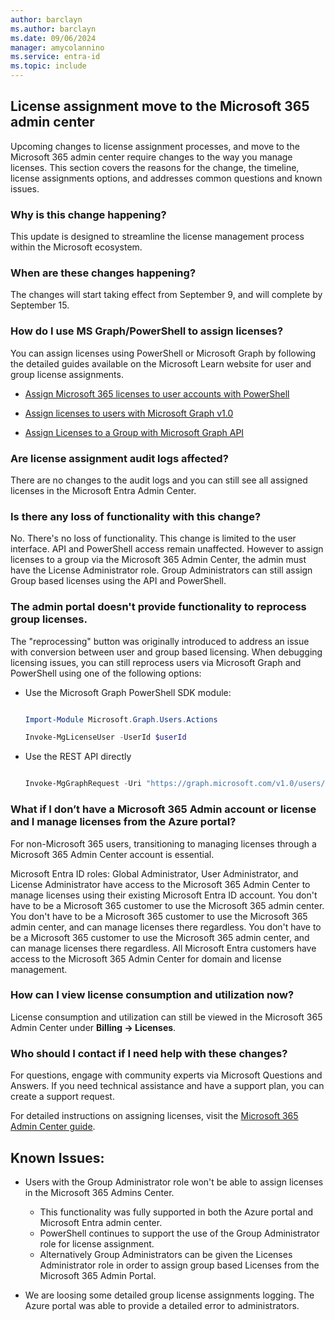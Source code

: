 ```yaml
---
author: barclayn
ms.author: barclayn
ms.date: 09/06/2024
manager: amycolannino
ms.service: entra-id
ms.topic: include
---
```




## License assignment move to the Microsoft 365 admin center

Upcoming changes to license assignment processes, and move to the Microsoft 365 admin center require changes to the way you manage licenses. This section covers the reasons for the change, the timeline, license assignments options, and addresses common questions and known issues.

### Why is this change happening?  

This update is designed to streamline the license management process within the Microsoft ecosystem.  

### When are these changes happening? 

The changes will start taking effect from September 9, and will complete by  September 15.

### How do I use MS Graph/PowerShell to assign licenses? 

You can assign licenses using PowerShell or Microsoft Graph by following the detailed guides available on the Microsoft Learn website for user and group license assignments.

- [Assign Microsoft 365 licenses to user accounts with PowerShell](/microsoft-365/enterprise/assign-licenses-to-user-accounts-with-microsoft-365-powershell?view=o365-worldwide&preserve-view=true) 

- [Assign licenses to users with Microsoft Graph v1.0](/graph/api/user-assignlicense?view=graph-rest-1.0&tabs=http&preserve-view=true)

- [Assign Licenses to a Group with Microsoft Graph API](/graph/api/group-assignlicense?view=graph-rest-1.0&tabs=http&preserve-view=true)

### Are license assignment audit logs affected? 

There are no changes to the audit logs and you can still see all assigned licenses in the Microsoft Entra Admin Center. 

### Is there any loss of functionality with this change?  

No. There's no loss of functionality. This change is limited to the user interface. API and PowerShell access remain unaffected. However to assign licenses to a group via the Microsoft 365 Admin Center, the admin must have the License Administrator role. Group Administrators can still assign Group based licenses using the API and PowerShell.

### The admin portal doesn't provide functionality to reprocess group licenses.

The "reprocessing" button was originally introduced to address an issue with conversion between user and group based licensing. When debugging licensing issues, you can still reprocess users via Microsoft Graph and PowerShell using one of the following options:

- Use the Microsoft Graph PowerShell SDK module:

    ```powershell
    
    Import-Module Microsoft.Graph.Users.Actions 
    
    Invoke-MgLicenseUser -UserId $userId 
    ```

- Use the REST API directly

    ```powershell
    
    Invoke-MgGraphRequest -Uri "https://graph.microsoft.com/v1.0/users/$userid/reprocessLicense 
    ```

### What if I don’t have a Microsoft 365 Admin account or license and I manage licenses from the Azure portal?

For non-Microsoft 365 users, transitioning to managing licenses through a Microsoft 365 Admin Center account is essential.

Microsoft Entra ID roles: Global Administrator, User Administrator, and License Administrator have access to the Microsoft 365 Admin Center to manage licenses using their existing Microsoft Entra ID account. You don't have to be a Microsoft 365 customer to use the Microsoft 365 admin center. You don't have to be a Microsoft 365 customer to use the Microsoft 365 admin center, and can manage licenses there regardless. You don't have to be a Microsoft 365 customer to use the Microsoft 365 admin center, and can manage licenses there regardless. All Microsoft Entra customers have access to the Microsoft 365 Admin Center for domain and license management.

### How can I view license consumption and utilization now?

License consumption and utilization can still be viewed in the Microsoft 365 Admin Center under **Billing -> Licenses**.

### Who should I contact if I need help with these changes?

For questions, engage with community experts via Microsoft Questions and Answers. If you need technical assistance and have a support plan, you can create a support request.

For detailed instructions on assigning licenses, visit the [Microsoft 365 Admin Center guide](/microsoft-365/admin/manage/assign-licenses-to-users).

## Known Issues:

- Users with the Group Administrator role won't be able to assign licenses in the Microsoft 365 Admins Center.
  - This functionality was fully supported in both the Azure portal and Microsoft Entra admin center. 
  - PowerShell continues to support the use of the Group Administrator role for license assignment.
  - Alternatively Group Administrators can be given the Licenses Administrator role in order to assign group based Licenses from the Microsoft 365 Admin Portal.  

- We are loosing some detailed group license assignments logging. The Azure portal was able to provide a detailed error to administrators.
